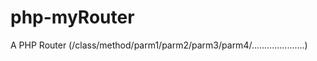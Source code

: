 php-myRouter
============

A PHP Router (/class/method/parm1/parm2/parm3/parm4/.....................)

